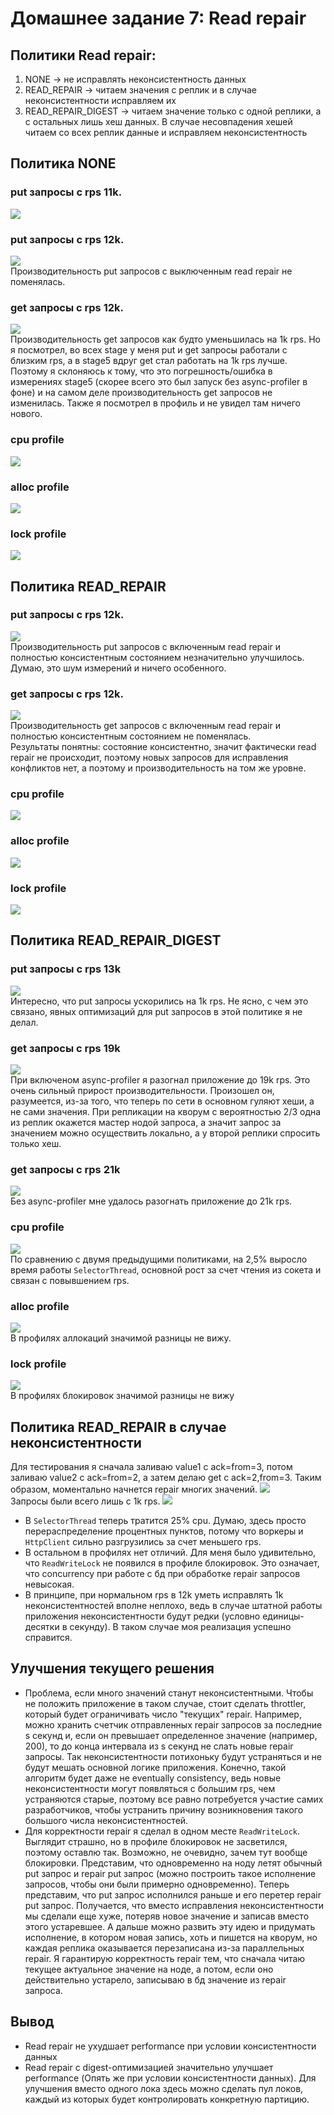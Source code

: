 # Домашнее задание 7: Read repair

## Политики Read repair:
1) NONE -> не исправлять неконсистентность данных
2) READ_REPAIR -> читаем значения с реплик и в случае неконсистентности исправляем их
3) READ_REPAIR_DIGEST -> читаем значение только с одной реплики, а с остальных лишь хеш данных. В случае несовпадения хешей читаем со всех реплик данные и исправляем неконсистентность

## Политика NONE

### put запросы с rps 11k.
![](no_repair/wrk_put_11k_rps.png)  

### put запросы с rps 12k.  
![](no_repair/wrk_put_12k_rps.png)  
Производительность put запросов с выключенным read repair не поменялась.  

### get запросы с rps 12k.
![](no_repair/wrk_get_12k_rps.png)  
Производительность get запросов как будто уменьшилась на 1k rps. Но я посмотрел, во всех stage у меня put и get запросы работали с близким rps, а в stage5 вдруг get стал работать на 1k rps лучше. Поэтому я склоняюсь к тому, что это погрешность/ошибка в измерениях stage5 (скорее всего это был запуск без async-profiler в фоне) и на самом деле производительность get запросов не изменилась. Также я посмотрел в профиль и не увидел там ничего нового.    

### cpu profile
![](no_repair/cpu.png)

### alloc profile
![](no_repair/alloc.png)

### lock profile
![](no_repair/lock.png)

## Политика READ_REPAIR

### put запросы с rps 12k.
![](read_repair/wrk_put_12k_rps.png)  
Производительность put запросов с включенным read repair и полностью консистентным состоянием незначительно улучшилось. Думаю, это шум измерений и ничего особенного.  

### get запросы с rps 12k.
![](read_repair/wrk_get_12k_rps.png)  
Производительность get запросов с включенным read repair и полностью консистентным состоянием не поменялась.  
Результаты понятны: состояние консистентно, значит фактически read repair не происходит, поэтому новых запросов для исправления конфликтов нет, а поэтому и производительность на том же уровне.  

### cpu profile
![](read_repair/cpu.png)

### alloc profile
![](read_repair/alloc.png)

### lock profile
![](read_repair/lock.png)

## Политика READ_REPAIR_DIGEST

### put запросы с rps 13k
![](digest_repair/wrk_put_13k_rps.png)  
Интересно, что put запросы ускорились на 1k rps. Не ясно, с чем это связано, явных оптимизаций для put запросов в этой политике я не делал.

### get запросы с rps 19k
![](digest_repair/wrk_get_19k_rps.png)  
При включеном async-profiler я разогнал приложение до 19k rps. Это очень сильный прирост производительности. Произошел он, разумеется, из-за того, что теперь по сети в основном гуляют хеши, а не сами значения. При репликации на кворум с вероятностью 2/3 одна из реплик окажется мастер нодой запроса, а значит запрос за значением можно осуществить локально, а у второй реплики спросить только хеш.  

### get запросы с rps 21k
![](digest_repair/wrk_get_21k_rps.png)  
Без async-profiler мне удалось разогнать приложение до 21k rps. 

### cpu profile
![](digest_repair/cpu.png)  
По сравнению с двумя предыдущими политиками, на 2,5% выросло время работы `SelectorThread`, основной рост за счет чтения из сокета и связан с повывшением rps.  

### alloc profile
![](digest_repair/alloc.png)  
В профилях аллокаций значимой разницы не вижу.  

### lock profile
![](digest_repair/lock.png)  
В профилях блокировок значимой разницы не вижу

## Политика READ_REPAIR в случае неконсистентности
Для тестирования я сначала заливаю value1 с ack=from=3, потом заливаю value2 с ack=from=2, а затем делаю get с ack=2,from=3. Таким образом, моментально начнется repair многих значений.
![](read_repair/wrk_inconsistent_all_1k_rps.png)  
Запросы были всего лишь с 1k rps.
![](read_repair/inconsistent_all_cpu.png)  
* В `SelectorThread` теперь тратится 25% cpu. Думаю, здесь просто перераспределение процентных пунктов, потому что воркеры и `HttpClient` сильно разгрузились за счет меньшего rps.
* В остальном в профилях нет отличий. Для меня было удивительно, что `ReadWriteLock` не появился в профиле блокировок. Это означает, что concurrency при работе с бд при обработке repair запросов невысокая.
* В принципе, при нормальном rps в 12k уметь исправлять 1k неконсистентностей вполне неплохо, ведь в случае штатной работы приложения неконсистентности будут редки (условно единицы-десятки в секунду). В таком случае моя реализация успешно справится.

## Улучшения текущего решения
* Проблема, если много значений станут неконсистентными. Чтобы не положить приложение в таком случае, стоит сделать throttler, который будет ограничивать число "текущих" repair. Например, можно хранить счетчик отправленных repair запросов за последние s секунд и, если он превышает определенное значение (например, 200), то до конца интервала из s секунд не слать новые repair запросы. Так неконсистентности потихоньку будут устраняться и не будут мешать основной логике приложения. Конечно, такой алгоритм будет даже не eventually consistency, ведь новые неконсистентности могут появляться с большим rps, чем устраняются старые, поэтому все равно потребуется участие самих разработчиков, чтобы устранить причину возникновения такого большого числа неконсистентностей.
* Для корректности repair я сделал в одном месте `ReadWriteLock`. Выглядит страшно, но в профиле блокировок не засветился, поэтому оставлю так. Возможно, не очевидно, зачем тут вообще блокировки. Представим, что одновременно на ноду летят обычный put запрос и repair put запрос (можно построить такое исполнение запросов, чтобы они были примерно одновременно). Теперь представим, что put запрос исполнился раньше и его перетер repair put запрос. Получается, что вместо исправления неконсистентности мы сделали еще хуже, потеряв новое значение и записав вместо этого устаревшее. А дальше можно развить эту идею и придумать исполнение, в котором новая запись, хоть и пишется на кворум, но каждая реплика оказывается перезаписана из-за параллельных repair. Я гарантирую корректность repair тем, что сначала читаю текущее актуальное значение на ноде, а потом, если оно действительно устарело, записываю в бд значение из repair запроса. 

## Вывод
* Read repair не ухудшает performance при условии консистентности данных
* Read repair с digest-оптимизацией значительно улучшает performance (Опять же при условии консистентности данных). Для улучшения вместо одного лока здесь можно сделать пул локов, каждый из которых будет контролировать конкретную партицию.